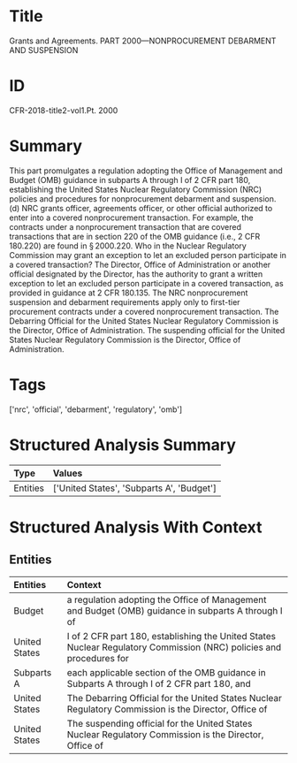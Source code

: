 # Title

 Grants and Agreements. PART 2000—NONPROCUREMENT DEBARMENT AND SUSPENSION


# ID

 CFR-2018-title2-vol1.Pt. 2000


# Summary

This part promulgates a regulation adopting the Office of Management and Budget (OMB) guidance in subparts A through I of 2 CFR part 180, establishing the United States Nuclear Regulatory Commission (NRC) policies and procedures for nonprocurement debarment and suspension.
(d) NRC grants officer, agreements officer, or other official authorized to enter into a covered nonprocurement transaction.
For example, the contracts under a nonprocurement transaction that are covered transactions that are in section 220 of the OMB guidance (i.e., 2 CFR 180.220) are found in &#167;&#8201;2000.220.
Who in the Nuclear Regulatory Commission may grant an exception to let an excluded person participate in a covered transaction?
The Director, Office of Administration or another official designated by the Director, has the authority to grant a written exception to let an excluded person participate in a covered transaction, as provided in guidance at 2 CFR 180.135.
The NRC nonprocurement suspension and debarment requirements apply only to first-tier procurement contracts under a covered nonprocurement transaction.
The Debarring Official for the United States Nuclear Regulatory Commission is the Director, Office of Administration.
The suspending official for the United States Nuclear Regulatory Commission is the Director, Office of Administration.


# Tags

['nrc', 'official', 'debarment', 'regulatory', 'omb']


# Structured Analysis Summary

| Type     | Values                                    |
|:---------|:------------------------------------------|
| Entities | ['United States', 'Subparts A', 'Budget'] |


# Structured Analysis With Context

 


## Entities

| Entities      | Context                                                                                                             |
|:--------------|:--------------------------------------------------------------------------------------------------------------------|
| Budget        | a regulation adopting the Office of Management and Budget (OMB) guidance in subparts A through I of                 |
| United States | I of 2 CFR part 180, establishing the United States Nuclear Regulatory Commission (NRC) policies and procedures for |
| Subparts A    | each applicable section of the OMB guidance in Subparts A through I of 2 CFR part 180, and                          |
| United States | The Debarring Official for the  United States Nuclear Regulatory Commission is the Director, Office of              |
| United States | The suspending official for the  United States Nuclear Regulatory Commission is the Director, Office of             |


